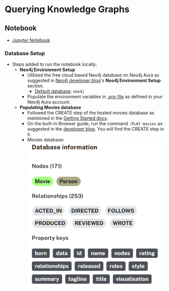 # Querying Knowledge Graphs

## Notebook

- [Jupyter Notebook](../code/L2-query_with_cypher.ipynb)

### Database Setup

- Steps added to run the notebook locally:
  - **Neo4j Environment Setup**
    - Utilized the free cloud based Neo4j database on Neo4j Aura as suggested in [Neo4j developer blog](https://neo4j.com/developer-blog/knowledge-graph-rag-application/)'s **Neo4j Environment Setup** section.
      - [Default database](https://neo4j.com/docs/cypher-manual/current/introduction/cypher_neo4j/#built-in-databases): `neo4j`
    - Populate the environment variables in [.env file](../code/.env) as defined in your Neo4j Aura account.
  - **Populating Movies database**
    - Followed the CREATE step of the hosted movies database as mentioned in the [Getting Started docs](https://neo4j.com/docs/getting-started/appendix/example-data/#_hosted_databases).
    - On the built-in Browser guide, run the command `:PLAY movies` as suggested in the [developer blog](https://neo4j.com/developer-blog/getting-started-with-play-movies/). You will find the CREATE step in it.
    - Movies database: ![Movies database](../images/2_0.png)
